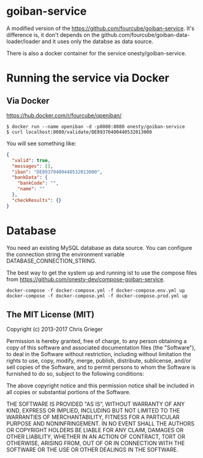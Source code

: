 goiban-service
==============

A modified version of the https://github.com/fourcube/goiban-service. It's difference is, it don't depends on the github.com/fourcube/goiban-data-loader/loader and it uses only the databse as data source.

There is also a docker container for the service onesty/goiban-service.

# Running the service via Docker

## Via Docker

https://hub.docker.com/r/fourcube/openiban/

```
$ docker run --name openiban -d -p8080:8080 onesty/goiban-service
$ curl localhost:8080/validate/DE89370400440532013000
```

You will see something like:

```json
{
  "valid": true,
  "messages": [],
  "iban": "DE89370400440532013000",
  "bankData": {
    "bankCode": "",
    "name": ""
  },
  "checkResults": {}
}
```

# Database

You need an existing MySQL database as data source. You can configure the connection string the environment variable DATABASE_CONNECTION_STRING.

The best way to get the system up and running ist to use the compose files from https://github.com/onesty-dev/compose-goiban-service.

```
docker-compose -f docker-compose.yml -f docker-compose.env.yml up
docker-compose -f docker-compose.yml -f docker-compose.prod.yml up

```


The MIT License (MIT)
------
Copyright (c) 2013-2017 Chris Grieger

Permission is hereby granted, free of charge, to any person obtaining a copy
of this software and associated documentation files (the "Software"), to deal
in the Software without restriction, including without limitation the rights
to use, copy, modify, merge, publish, distribute, sublicense, and/or sell
copies of the Software, and to permit persons to whom the Software is
furnished to do so, subject to the following conditions:

The above copyright notice and this permission notice shall be included in
all copies or substantial portions of the Software.

THE SOFTWARE IS PROVIDED "AS IS", WITHOUT WARRANTY OF ANY KIND, EXPRESS OR
IMPLIED, INCLUDING BUT NOT LIMITED TO THE WARRANTIES OF MERCHANTABILITY,
FITNESS FOR A PARTICULAR PURPOSE AND NONINFRINGEMENT. IN NO EVENT SHALL THE
AUTHORS OR COPYRIGHT HOLDERS BE LIABLE FOR ANY CLAIM, DAMAGES OR OTHER
LIABILITY, WHETHER IN AN ACTION OF CONTRACT, TORT OR OTHERWISE, ARISING FROM,
OUT OF OR IN CONNECTION WITH THE SOFTWARE OR THE USE OR OTHER DEALINGS IN
THE SOFTWARE.
